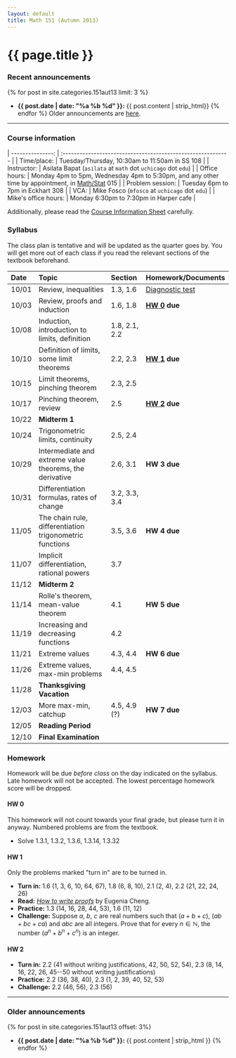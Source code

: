 ```yaml
---
layout: default
title: Math 151 (Autumn 2013)
---
```


# {{ page.title }}

### Recent announcements
{% for post in site.categories.151aut13 limit: 3 %}
* **{{ post.date | date: "%a %b %d" }}:** {{ post.content | strip_html}}
{% endfor %}
Older announcements are [here](#older-announcements).

----

### Course information
<div class="infotable">

| ---------------:     | :-----------------------------------------------------------                                                |
| Time/place:          | Tuesday/Thursday, 10:30am to 11:50am in SS 108                                                              |
| Instructor:          | Asilata Bapat (`asilata` at `math` dot `uchicago` dot `edu`)                                                |
| Office hours:        | Monday 4pm to 5pm, Wednesday 4pm to 5:30pm, and any other time by appointment, in [Math/Stat][ms] 015 |
| Problem session:     | Tuesday 6pm to 7pm in Eckhart 308                                                                           |
| VCA:                 | Mike Fosco (`mfosco` at `uchicago` dot `edu`)                                                               |
| Mike's office hours: | Monday 6:30pm to 7:30pm in Harper cafe                                                                      |

[ms]: http://maps.google.com/?q=5727+S+University+Ave+Chicago+IL

</div>

Additionally, please read the [Course Information Sheet](courseinformationsheet.pdf) carefully.

### Syllabus
The class plan is tentative and will be updated as the quarter goes by. You will get more out of each class if you read the relevant sections of the textbook beforehand.

<div class="classplan">

| Date  | Topic                                                   | Section       | Homework/Documents                    |
| :---- | :-----------------------------                          | :---------    | :-------------------                  |
| 10/01 | Review, inequalities                                    | 1.3, 1.6      | [Diagnostic test](diagnostictest.pdf) |
| 10/03 | Review, proofs and induction                            | 1.6, 1.8      | **[HW 0](#hw-0) due**                 |
| 10/08 | Induction, introduction to limits, definition           | 1.8, 2.1, 2.2 |                                       |
| 10/10 | Definition of limits, some limit theorems               | 2.2, 2.3      | **[HW 1](#hw-1) due**                 |
| 10/15 | Limit theorems, pinching theorem                        | 2.3, 2.5      |                                       |
| 10/17 | Pinching theorem, review                                | 2.5           | **[HW 2](#hw-2) due**                          |
| 10/22 | **Midterm 1**                                           |               |                                       |
| 10/24 | Trigonometric limits, continuity                        | 2.5, 2.4      |                                       |
| 10/29 | Intermediate and extreme value theorems, the derivative | 2.6, 3.1      | **HW 3 due**                          |
| 10/31 | Differentiation formulas, rates of change               | 3.2, 3.3, 3.4 |                                       |
| 11/05 | The chain rule, differentiation trigonometric functions | 3.5, 3.6      | **HW 4 due**                          |
| 11/07 | Implicit differentiation, rational powers               | 3.7           |                                       |
| 11/12 | **Midterm 2**                                           |               |                                       |
| 11/14 | Rolle's theorem, mean-value theorem                     | 4.1           | **HW 5 due**                          |
| 11/19 | Increasing and decreasing functions                     | 4.2           |                                       |
| 11/21 | Extreme values                                          | 4.3, 4.4      | **HW 6 due**                          |
| 11/26 | Extreme values, max-min problems                        | 4.4, 4.5      |                                       |
| 11/28 | **Thanksgiving Vacation**                               |               |                                       |
| 12/03 | More max-min, catchup                                   | 4.5, 4.9 (?)  | **HW 7 due**                          |
| 12/05 | **Reading Period**                                      |               |                                       |
| 12/10 | **Final Examination**                                   |               |                                       |

</div>

### Homework
Homework will be due _before class_ on the day indicated on the syllabus. Late homework will not be accepted. The lowest percentage homework score will be dropped.

#### HW 0
This homework will not count towards your final grade, but please turn it in anyway. Numbered problems are from the textbook.

* Solve 1.3.1, 1.3.2, 1.3.6, 1.3.14, 1.3.32

#### HW 1

Only the problems marked "turn in" are to be turned in.

* **Turn in:** 1.6 (1, 3, 6, 10, 64, 67), 1.8 (6, 8, 10), 2.1 (2, 4), 2.2 (21, 22, 24, 26)
* **Read:** [_How to write proofs_](proofguide.pdf) by Eugenia Cheng.
* **Practice:** 1.3 (14, 16, 28, 44, 53), 1.6 (11, 12)
* **Challenge:** Suppose $a$, $b$, $c$ are real numbers such that $(a+b+c)$, $(ab+bc+ca)$ and $abc$ are all integers. Prove that for every $n\in \mathbb{N}$, the number $(a^n + b^n + c^n)$ is an integer.

#### HW 2

* **Turn in:** 2.2 (41 without writing justifications, 42, 50, 52, 54), 2.3 (8, 14, 16, 22, 26, 45--50 without writing justifications)
* **Practice:** 2.2 (36, 38, 40), 2.3 (1, 2, 39, 40, 52, 53)
* **Challenge:** 2.2 (46, 56), 2.3 (56)

----
### Older announcements
{% for post in site.categories.151aut13 offset: 3%}
* **{{ post.date | date: "%a %b %d" }}:** {{ post.content | strip_html }}
{% endfor %}

